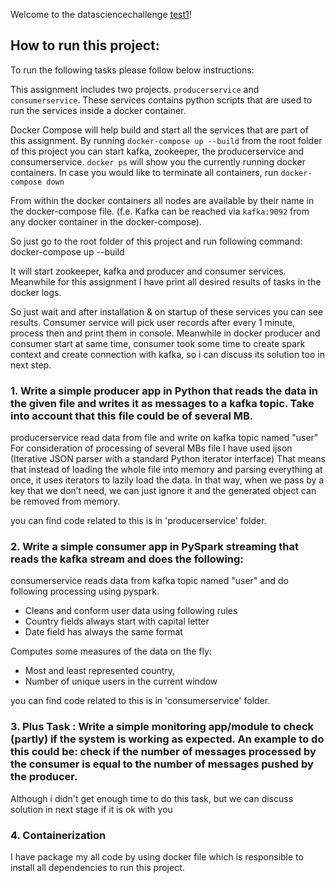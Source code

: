 Welcome to the datasciencechallenge [test1](https://github.com/caprija/datasciencechallenge/wiki/test1)!

## How to run this project:


To run the following tasks please follow below instructions:

This assignment includes two projects. `producerservice` and `consumerservice`. These services contains python scripts that are used to run the services inside a docker container.

Docker Compose will help build and start all the services that are part of this assignment. By running `docker-compose up --build` from the root folder of this project you can start kafka, zookeeper, the producerservice and consumerservice. 
`docker ps` will show you the currently running docker containers.
In case you would like to terminate all containers, run `docker-compose down`

From within the docker containers all nodes are available by their name in the docker-compose file. (f.e. Kafka can be reached via `kafka:9092` from any docker container in the docker-compose).

So just go to the root folder of this project and run following command:
docker-compose up --build

It will start zookeeper, kafka and producer and consumer services.
Meanwhile for this assignment I have print all desired results of tasks in the docker logs.

So just wait and after installation & on startup of these services you can see results.
Consumer service will pick user records after every 1 minute, process then and print them in console. Meanwhile in docker producer and consumer start at same time, consumer took some time to create spark context and create connection with kafka, so i can discuss its solution too in next step.

### 1. Write a simple producer app in Python that reads the data in the given file and writes it as messages to a kafka topic. Take into account that this file could be of several MB.

producerservice read data from file and write on kafka topic named "user"
For consideration of processing of several MBs file I have used ijson (Iterative JSON parser with a standard Python iterator interface) That means that instead of loading the whole file into memory and parsing everything at once, it uses iterators to lazily load the data. In that way, when we pass by a key that we don’t need, we can just ignore it and the generated object can be removed from memory.

you can find code related to this is in 'producerservice' folder.


### 2. Write a simple consumer app in PySpark streaming that reads the kafka stream and does the following:

consumerservice reads data from kafka topic named "user" and do following processing using pyspark.

- Cleans and conform user data using following rules
- Country fields always start with capital letter
- Date field has always the same format

Computes some measures of the data on the fly: 
- Most and least represented country, 
- Number of unique users in the current window

you can find code related to this is in 'consumerservice' folder.

### 3. Plus Task : Write a simple monitoring app/module to check (partly) if the system is working as expected. An example to do this could be: check if the number of messages processed by the consumer is equal to the number of messages pushed by the producer.

Although i didn't get enough time to do this task, but we can discuss solution in next stage if it is ok with you         

### 4. Containerization
I have package my all code by using docker file which is responsible to install all dependencies to run this project.
